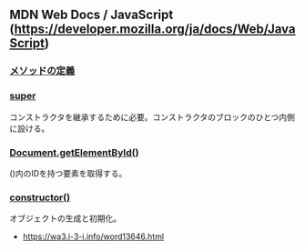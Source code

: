 ## MDN Web Docs / JavaScript (https://developer.mozilla.org/ja/docs/Web/JavaScript)

### [メソッドの定義](https://developer.mozilla.org/ja/docs/Web/JavaScript/Guide/Creating_New_Objects/Defining_Methods)

### [super](https://developer.mozilla.org/ja/docs/Web/JavaScript/Reference/Operators/super)
コンストラクタを継承するために必要。コンストラクタのブロックのひとつ内側に設ける。

### [Document.getElementById()](https://developer.mozilla.org/ja/docs/Web/API/Document/getElementById)
()内のIDを持つ要素を取得する。

### [constructor()](https://developer.mozilla.org/ja/docs/Web/JavaScript/Reference/Classes/constructor)
オブジェクトの生成と初期化。
- https://wa3.i-3-i.info/word13646.html